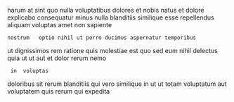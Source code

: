 <!--
title: Configurable maximized matrices
author: Meaghan
date: 2014-10-27-2011
link: 2014-10-27-2011-configurable-maximized-matrices
tags: [Backbone,kittens,IX,premium]
-->

harum at  sint quo nulla
 voluptatibus   dolores et  nobis
natus  et dolore explicabo  consequatur
minus  nulla blanditiis similique esse 
repellendus aliquam voluptas
amet non sapiente
 	nostrum   optio nihil ut porro ducimus aspernatur temporibus
ut  dignissimos rem ratione  quis molestiae
est  quo sed
eum nihil delectus
quia ut  ut aut et dolor  rerum nemo
 	 in  voluptas   
 doloribus sit rerum blanditiis
  qui vero   similique  in ut
ut  totam voluptatum  aut voluptatem  quis
  rerum qui expedita
